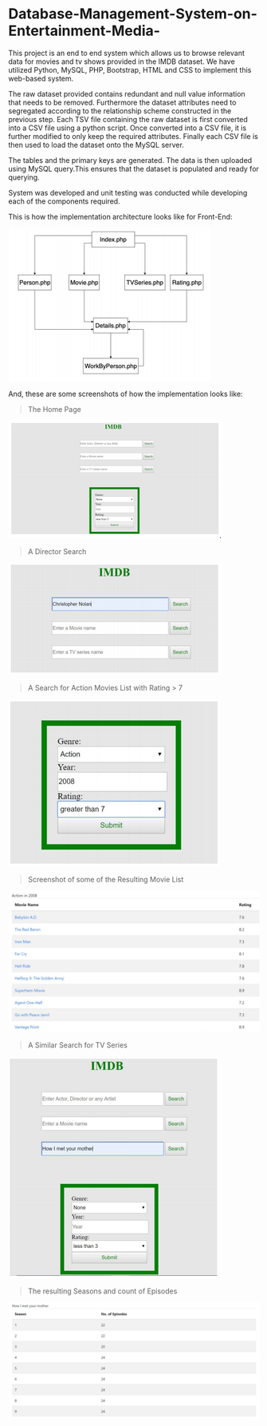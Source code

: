 # Database-Management-System-on-Entertainment-Media- #
This project is an end to end system which allows us to browse relevant data for movies and tv shows provided in the IMDB dataset. We have utilized Python, MySQL, PHP, Bootstrap, HTML and CSS to implement this web-based system.

The raw dataset provided contains redundant and null value information that needs to be removed. Furthermore the dataset attributes need to segregated according to the relationship scheme constructed in the previous step. Each TSV file containing the raw dataset is first converted into a CSV file using a python script. Once converted into a CSV file, it is further modified to only keep the required attributes. Finally each CSV file is then used to load the dataset onto the MySQL server.

The tables and the primary keys are generated. The data is then uploaded using MySQL query.This ensures that the dataset is populated and ready for querying.

System was developed and unit testing was conducted while developing each of the components required.


This is how the implementation architecture looks like for Front-End:

![Architecture Image](FrontEndImpl.PNG "Front Page")

And, these are some screenshots of how the implementation looks like:

>The Home Page

![Home Image](Home.PNG "Home")

>A Director Search

![A Director Search](director.PNG "Director Search")

>A Search for Action Movies List with Rating > 7

![Movie List Search](search.PNG "Movie List Search")

>Screenshot of some of the Resulting Movie List

![Search Results](searchResults2.PNG "Search Results")

>A Similar Search for TV Series

![TV Series Search](tvSeries.PNG "TV Series Search")

>The resulting Seasons and count of Episodes

![TV Search Results](tvSeriesResults.PNG "TV Search Results")
